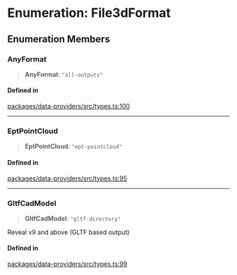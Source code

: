 # Enumeration: File3dFormat

## Enumeration Members

### AnyFormat

> **AnyFormat**: `"all-outputs"`

#### Defined in

[packages/data-providers/src/types.ts:100](https://github.com/cognitedata/reveal/blob/3aaed3491dba3f4ba9ecd87f495d35383cc73a1d/viewer/packages/data-providers/src/types.ts#L100)

***

### EptPointCloud

> **EptPointCloud**: `"ept-pointcloud"`

#### Defined in

[packages/data-providers/src/types.ts:95](https://github.com/cognitedata/reveal/blob/3aaed3491dba3f4ba9ecd87f495d35383cc73a1d/viewer/packages/data-providers/src/types.ts#L95)

***

### GltfCadModel

> **GltfCadModel**: `"gltf-directory"`

Reveal v9 and above (GLTF based output)

#### Defined in

[packages/data-providers/src/types.ts:99](https://github.com/cognitedata/reveal/blob/3aaed3491dba3f4ba9ecd87f495d35383cc73a1d/viewer/packages/data-providers/src/types.ts#L99)
